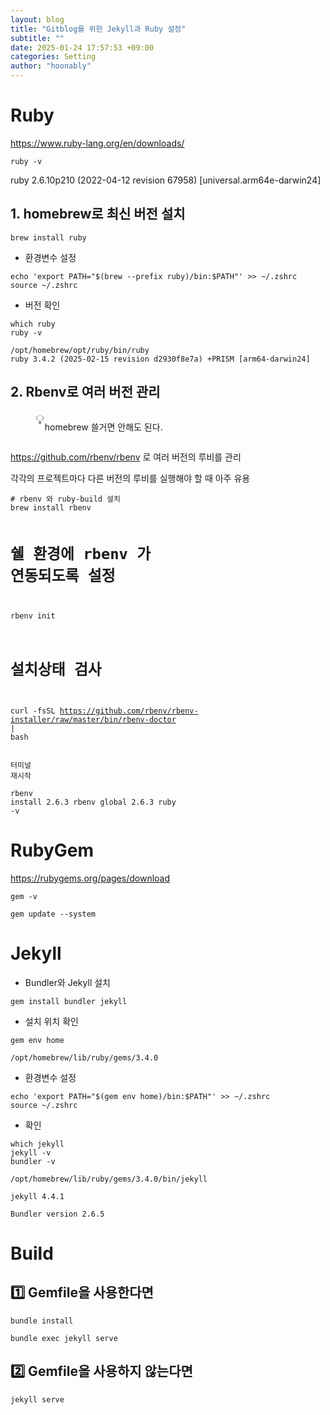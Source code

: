 ```yaml
---
layout: blog
title: "Gitblog를 위한 Jekyll과 Ruby 설정"
subtitle: ""
date: 2025-01-24 17:57:53 +09:00
categories: Setting
author: "hoonably"
---
```

<div class="page-body"><p id="184451cf-7b79-806f-b18e-c064ffe1041d" class="">
</p><h1 id="184451cf-7b79-80a3-ac4f-f8691fc7d282" class="">Ruby</h1><p id="184451cf-7b79-8079-ade9-f45adea2132b" class=""><a href="https://www.ruby-lang.org/en/downloads/">https://www.ruby-lang.org/en/downloads/</a></p><script src="https://cdnjs.cloudflare.com/ajax/libs/prism/1.29.0/prism.min.js" integrity="sha512-7Z9J3l1+EYfeaPKcGXu3MS/7T+w19WtKQY/n+xzmw4hZhJ9tyYmcUS+4QqAlzhicE5LAfMQSF3iFTK9bQdTxXg==" crossorigin="anonymous" referrerPolicy="no-referrer"></script><link rel="stylesheet" href="https://cdnjs.cloudflare.com/ajax/libs/prism/1.29.0/themes/prism.min.css" integrity="sha512-tN7Ec6zAFaVSG3TpNAKtk4DOHNpSwKHxxrsiw4GHKESGPs5njn/0sMCUMl2svV4wo4BK/rCP7juYz+zx+l6oeQ==" crossorigin="anonymous" referrerPolicy="no-referrer"/><pre id="184451cf-7b79-8072-8d93-e51d2669b551" class="code"><code class="language-Bash">ruby -v</code></pre><p id="184451cf-7b79-8096-a194-eb32a95b93a0" class="">ruby 2.6.10p210 (2022-04-12 revision 67958) [universal.arm64e-darwin24]</p><p id="184451cf-7b79-8066-b71e-e00494686c4f" class="">
</p><h2 id="184451cf-7b79-80da-8030-eda08e410f85" class="">1. homebrew로 최신 버전 설치</h2><script src="https://cdnjs.cloudflare.com/ajax/libs/prism/1.29.0/prism.min.js" integrity="sha512-7Z9J3l1+EYfeaPKcGXu3MS/7T+w19WtKQY/n+xzmw4hZhJ9tyYmcUS+4QqAlzhicE5LAfMQSF3iFTK9bQdTxXg==" crossorigin="anonymous" referrerPolicy="no-referrer"></script><link rel="stylesheet" href="https://cdnjs.cloudflare.com/ajax/libs/prism/1.29.0/themes/prism.min.css" integrity="sha512-tN7Ec6zAFaVSG3TpNAKtk4DOHNpSwKHxxrsiw4GHKESGPs5njn/0sMCUMl2svV4wo4BK/rCP7juYz+zx+l6oeQ==" crossorigin="anonymous" referrerPolicy="no-referrer"/><pre id="184451cf-7b79-8060-a504-c0cc9801e3e3" class="code"><code class="language-Bash">brew install ruby</code></pre><ul id="184451cf-7b79-807a-9d08-c32a827d2789" class="bulleted-list"><li style="list-style-type:disc">환경변수 설정</li></ul><script src="https://cdnjs.cloudflare.com/ajax/libs/prism/1.29.0/prism.min.js" integrity="sha512-7Z9J3l1+EYfeaPKcGXu3MS/7T+w19WtKQY/n+xzmw4hZhJ9tyYmcUS+4QqAlzhicE5LAfMQSF3iFTK9bQdTxXg==" crossorigin="anonymous" referrerPolicy="no-referrer"></script><link rel="stylesheet" href="https://cdnjs.cloudflare.com/ajax/libs/prism/1.29.0/themes/prism.min.css" integrity="sha512-tN7Ec6zAFaVSG3TpNAKtk4DOHNpSwKHxxrsiw4GHKESGPs5njn/0sMCUMl2svV4wo4BK/rCP7juYz+zx+l6oeQ==" crossorigin="anonymous" referrerPolicy="no-referrer"/><pre id="184451cf-7b79-80c9-b7f6-cc0cc02ec181" class="code"><code class="language-Bash">echo &#x27;export PATH=&quot;$(brew --prefix ruby)/bin:$PATH&quot;&#x27; &gt;&gt; ~/.zshrc
source ~/.zshrc</code></pre><ul id="184451cf-7b79-8049-8c7b-d0c4d51bbfd4" class="bulleted-list"><li style="list-style-type:disc">버전 확인</li></ul><script src="https://cdnjs.cloudflare.com/ajax/libs/prism/1.29.0/prism.min.js" integrity="sha512-7Z9J3l1+EYfeaPKcGXu3MS/7T+w19WtKQY/n+xzmw4hZhJ9tyYmcUS+4QqAlzhicE5LAfMQSF3iFTK9bQdTxXg==" crossorigin="anonymous" referrerPolicy="no-referrer"></script><link rel="stylesheet" href="https://cdnjs.cloudflare.com/ajax/libs/prism/1.29.0/themes/prism.min.css" integrity="sha512-tN7Ec6zAFaVSG3TpNAKtk4DOHNpSwKHxxrsiw4GHKESGPs5njn/0sMCUMl2svV4wo4BK/rCP7juYz+zx+l6oeQ==" crossorigin="anonymous" referrerPolicy="no-referrer"/><pre id="184451cf-7b79-808b-a6ac-e0b99a82b14a" class="code"><code class="language-Bash">which ruby
ruby -v</code></pre><p id="184451cf-7b79-8023-b377-eee4fcefacb5" class="">
</p><p id="1a2451cf-7b79-80e9-aa63-f4f1fdca6689" class=""><code>/opt/homebrew/opt/ruby/bin/ruby<br/>ruby 3.4.2 (2025-02-15 revision d2930f8e7a) +PRISM [arm64-darwin24]<br/></code></p><p id="184451cf-7b79-80e0-a603-e1881aa3acad" class="">
</p><h2 id="184451cf-7b79-802a-ba9e-e8c6da2e8949" class="">2. Rbenv로 여러 버전 관리</h2><figure class="block-color-orange_background callout" style="white-space:pre-wrap;display:flex" id="184451cf-7b79-8057-99e9-d0ad1e0760fd"><div style="font-size:1.5em"><span class="icon">💡</span></div><div style="width:100%"><p id="184451cf-7b79-8055-8559-f2ecffa57099" class="">homebrew 쓸거면 안해도 된다.</p></div></figure><p id="184451cf-7b79-804a-929f-e0654d3c7787" class=""><a href="https://github.com/rbenv/rbenv">https://github.com/rbenv/rbenv</a> 로 여러 버전의 루비를 관리</p><p id="184451cf-7b79-80ba-a308-fed782ee2678" class="">각각의 프로젝트마다 다른 버전의 루비를 실행해야 할 때 아주 유용</p><script src="https://cdnjs.cloudflare.com/ajax/libs/prism/1.29.0/prism.min.js" integrity="sha512-7Z9J3l1+EYfeaPKcGXu3MS/7T+w19WtKQY/n+xzmw4hZhJ9tyYmcUS+4QqAlzhicE5LAfMQSF3iFTK9bQdTxXg==" crossorigin="anonymous" referrerPolicy="no-referrer"></script><link rel="stylesheet" href="https://cdnjs.cloudflare.com/ajax/libs/prism/1.29.0/themes/prism.min.css" integrity="sha512-tN7Ec6zAFaVSG3TpNAKtk4DOHNpSwKHxxrsiw4GHKESGPs5njn/0sMCUMl2svV4wo4BK/rCP7juYz+zx+l6oeQ==" crossorigin="anonymous" referrerPolicy="no-referrer"/><pre id="184451cf-7b79-80f4-a151-ecc2afc60f4f" class="code"><code class="language-Bash"># rbenv 와 ruby-build 설치
brew install rbenv

# 쉘 환경에 rbenv 가 연동되도록 설정
rbenv init

# 설치상태 검사
curl -fsSL https://github.com/rbenv/rbenv-installer/raw/master/bin/rbenv-doctor | bash</code></pre><script src="https://cdnjs.cloudflare.com/ajax/libs/prism/1.29.0/prism.min.js" integrity="sha512-7Z9J3l1+EYfeaPKcGXu3MS/7T+w19WtKQY/n+xzmw4hZhJ9tyYmcUS+4QqAlzhicE5LAfMQSF3iFTK9bQdTxXg==" crossorigin="anonymous" referrerPolicy="no-referrer"></script><link rel="stylesheet" href="https://cdnjs.cloudflare.com/ajax/libs/prism/1.29.0/themes/prism.min.css" integrity="sha512-tN7Ec6zAFaVSG3TpNAKtk4DOHNpSwKHxxrsiw4GHKESGPs5njn/0sMCUMl2svV4wo4BK/rCP7juYz+zx+l6oeQ==" crossorigin="anonymous" referrerPolicy="no-referrer"/><pre id="184451cf-7b79-8004-bef9-ceb48a9e9843" class="code"><code class="language-Bash">터미널 재시작</code></pre><script src="https://cdnjs.cloudflare.com/ajax/libs/prism/1.29.0/prism.min.js" integrity="sha512-7Z9J3l1+EYfeaPKcGXu3MS/7T+w19WtKQY/n+xzmw4hZhJ9tyYmcUS+4QqAlzhicE5LAfMQSF3iFTK9bQdTxXg==" crossorigin="anonymous" referrerPolicy="no-referrer"></script><link rel="stylesheet" href="https://cdnjs.cloudflare.com/ajax/libs/prism/1.29.0/themes/prism.min.css" integrity="sha512-tN7Ec6zAFaVSG3TpNAKtk4DOHNpSwKHxxrsiw4GHKESGPs5njn/0sMCUMl2svV4wo4BK/rCP7juYz+zx+l6oeQ==" crossorigin="anonymous" referrerPolicy="no-referrer"/><pre id="184451cf-7b79-80c9-a939-cdefde8fe55b" class="code"><code class="language-Bash">rbenv install 2.6.3
rbenv global 2.6.3
ruby -v</code></pre><p id="184451cf-7b79-80d2-b925-def4961a3348" class="">
</p><p id="184451cf-7b79-80a8-92e9-d58b1341c2cb" class="">
</p><h1 id="184451cf-7b79-809f-bbb5-c9d2e6eb5c22" class="">RubyGem</h1><p id="184451cf-7b79-8083-a5c8-e6e1f9c4ad50" class=""><a href="https://rubygems.org/pages/download">https://rubygems.org/pages/download</a></p><script src="https://cdnjs.cloudflare.com/ajax/libs/prism/1.29.0/prism.min.js" integrity="sha512-7Z9J3l1+EYfeaPKcGXu3MS/7T+w19WtKQY/n+xzmw4hZhJ9tyYmcUS+4QqAlzhicE5LAfMQSF3iFTK9bQdTxXg==" crossorigin="anonymous" referrerPolicy="no-referrer"></script><link rel="stylesheet" href="https://cdnjs.cloudflare.com/ajax/libs/prism/1.29.0/themes/prism.min.css" integrity="sha512-tN7Ec6zAFaVSG3TpNAKtk4DOHNpSwKHxxrsiw4GHKESGPs5njn/0sMCUMl2svV4wo4BK/rCP7juYz+zx+l6oeQ==" crossorigin="anonymous" referrerPolicy="no-referrer"/><pre id="184451cf-7b79-8031-8d93-fe1fad002e8f" class="code"><code class="language-Bash">gem -v</code></pre><script src="https://cdnjs.cloudflare.com/ajax/libs/prism/1.29.0/prism.min.js" integrity="sha512-7Z9J3l1+EYfeaPKcGXu3MS/7T+w19WtKQY/n+xzmw4hZhJ9tyYmcUS+4QqAlzhicE5LAfMQSF3iFTK9bQdTxXg==" crossorigin="anonymous" referrerPolicy="no-referrer"></script><link rel="stylesheet" href="https://cdnjs.cloudflare.com/ajax/libs/prism/1.29.0/themes/prism.min.css" integrity="sha512-tN7Ec6zAFaVSG3TpNAKtk4DOHNpSwKHxxrsiw4GHKESGPs5njn/0sMCUMl2svV4wo4BK/rCP7juYz+zx+l6oeQ==" crossorigin="anonymous" referrerPolicy="no-referrer"/><pre id="184451cf-7b79-80b7-9d11-fa07df3f5589" class="code"><code class="language-Bash">gem update --system</code></pre><p id="184451cf-7b79-805d-9750-e20fad6494f6" class="">
</p><p id="184451cf-7b79-80f3-822f-eaf4318df32a" class="">
</p><h1 id="184451cf-7b79-808e-a2b8-ea53e10ec9c9" class="">Jekyll</h1><ul id="184451cf-7b79-80d7-bd7e-cc7b45d8a282" class="bulleted-list"><li style="list-style-type:disc">Bundler와 Jekyll 설치</li></ul><script src="https://cdnjs.cloudflare.com/ajax/libs/prism/1.29.0/prism.min.js" integrity="sha512-7Z9J3l1+EYfeaPKcGXu3MS/7T+w19WtKQY/n+xzmw4hZhJ9tyYmcUS+4QqAlzhicE5LAfMQSF3iFTK9bQdTxXg==" crossorigin="anonymous" referrerPolicy="no-referrer"></script><link rel="stylesheet" href="https://cdnjs.cloudflare.com/ajax/libs/prism/1.29.0/themes/prism.min.css" integrity="sha512-tN7Ec6zAFaVSG3TpNAKtk4DOHNpSwKHxxrsiw4GHKESGPs5njn/0sMCUMl2svV4wo4BK/rCP7juYz+zx+l6oeQ==" crossorigin="anonymous" referrerPolicy="no-referrer"/><pre id="184451cf-7b79-80c1-a91a-d7e3d522609b" class="code"><code class="language-Bash">gem install bundler jekyll</code></pre><ul id="184451cf-7b79-80dc-a1fe-e70803db7e06" class="bulleted-list"><li style="list-style-type:disc">설치 위치 확인</li></ul><script src="https://cdnjs.cloudflare.com/ajax/libs/prism/1.29.0/prism.min.js" integrity="sha512-7Z9J3l1+EYfeaPKcGXu3MS/7T+w19WtKQY/n+xzmw4hZhJ9tyYmcUS+4QqAlzhicE5LAfMQSF3iFTK9bQdTxXg==" crossorigin="anonymous" referrerPolicy="no-referrer"></script><link rel="stylesheet" href="https://cdnjs.cloudflare.com/ajax/libs/prism/1.29.0/themes/prism.min.css" integrity="sha512-tN7Ec6zAFaVSG3TpNAKtk4DOHNpSwKHxxrsiw4GHKESGPs5njn/0sMCUMl2svV4wo4BK/rCP7juYz+zx+l6oeQ==" crossorigin="anonymous" referrerPolicy="no-referrer"/><pre id="184451cf-7b79-8001-91a8-d38d041df726" class="code"><code class="language-Bash">gem env home</code></pre><p id="184451cf-7b79-80bd-a869-c7354d853593" class=""><code>/opt/homebrew/lib/ruby/gems/3.4.0</code></p><ul id="184451cf-7b79-8050-9401-f78e2da0b77e" class="bulleted-list"><li style="list-style-type:disc">환경변수 설정</li></ul><script src="https://cdnjs.cloudflare.com/ajax/libs/prism/1.29.0/prism.min.js" integrity="sha512-7Z9J3l1+EYfeaPKcGXu3MS/7T+w19WtKQY/n+xzmw4hZhJ9tyYmcUS+4QqAlzhicE5LAfMQSF3iFTK9bQdTxXg==" crossorigin="anonymous" referrerPolicy="no-referrer"></script><link rel="stylesheet" href="https://cdnjs.cloudflare.com/ajax/libs/prism/1.29.0/themes/prism.min.css" integrity="sha512-tN7Ec6zAFaVSG3TpNAKtk4DOHNpSwKHxxrsiw4GHKESGPs5njn/0sMCUMl2svV4wo4BK/rCP7juYz+zx+l6oeQ==" crossorigin="anonymous" referrerPolicy="no-referrer"/><pre id="184451cf-7b79-8038-a5dc-cad6dbefc5bb" class="code"><code class="language-Bash">echo &#x27;export PATH=&quot;$(gem env home)/bin:$PATH&quot;&#x27; &gt;&gt; ~/.zshrc
source ~/.zshrc</code></pre><ul id="184451cf-7b79-8092-9096-c89f3e1ffc8b" class="bulleted-list"><li style="list-style-type:disc">확인</li></ul><script src="https://cdnjs.cloudflare.com/ajax/libs/prism/1.29.0/prism.min.js" integrity="sha512-7Z9J3l1+EYfeaPKcGXu3MS/7T+w19WtKQY/n+xzmw4hZhJ9tyYmcUS+4QqAlzhicE5LAfMQSF3iFTK9bQdTxXg==" crossorigin="anonymous" referrerPolicy="no-referrer"></script><link rel="stylesheet" href="https://cdnjs.cloudflare.com/ajax/libs/prism/1.29.0/themes/prism.min.css" integrity="sha512-tN7Ec6zAFaVSG3TpNAKtk4DOHNpSwKHxxrsiw4GHKESGPs5njn/0sMCUMl2svV4wo4BK/rCP7juYz+zx+l6oeQ==" crossorigin="anonymous" referrerPolicy="no-referrer"/><pre id="184451cf-7b79-8040-8b47-ca090c55bba6" class="code"><code class="language-Bash">which jekyll
jekyll -v
bundler -v</code></pre><p id="184451cf-7b79-809e-94f5-d436d3908d88" class=""><code>/opt/homebrew/lib/ruby/gems/3.4.0/bin/jekyll</code> </p><p id="184451cf-7b79-80b2-8248-d86becc5f0ce" class=""><code>jekyll 4.4.1</code> </p><p id="184451cf-7b79-8018-ac4a-d944657f0468" class=""><code>Bundler version 2.6.5</code></p><p id="184451cf-7b79-809c-984e-d2702ce6f983" class="">
</p><p id="184451cf-7b79-80b0-8a8c-f4b14d0e04d5" class="">
</p><h1 id="184451cf-7b79-8045-b8e8-ea37dc3193ef" class="">Build</h1><h2 id="184451cf-7b79-8001-b654-e99adf966bf8" class="">1️⃣ Gemfile을 사용한다면</h2><script src="https://cdnjs.cloudflare.com/ajax/libs/prism/1.29.0/prism.min.js" integrity="sha512-7Z9J3l1+EYfeaPKcGXu3MS/7T+w19WtKQY/n+xzmw4hZhJ9tyYmcUS+4QqAlzhicE5LAfMQSF3iFTK9bQdTxXg==" crossorigin="anonymous" referrerPolicy="no-referrer"></script><link rel="stylesheet" href="https://cdnjs.cloudflare.com/ajax/libs/prism/1.29.0/themes/prism.min.css" integrity="sha512-tN7Ec6zAFaVSG3TpNAKtk4DOHNpSwKHxxrsiw4GHKESGPs5njn/0sMCUMl2svV4wo4BK/rCP7juYz+zx+l6oeQ==" crossorigin="anonymous" referrerPolicy="no-referrer"/><pre id="184451cf-7b79-800d-a186-fae98ecee1a5" class="code"><code class="language-Bash">bundle install</code></pre><script src="https://cdnjs.cloudflare.com/ajax/libs/prism/1.29.0/prism.min.js" integrity="sha512-7Z9J3l1+EYfeaPKcGXu3MS/7T+w19WtKQY/n+xzmw4hZhJ9tyYmcUS+4QqAlzhicE5LAfMQSF3iFTK9bQdTxXg==" crossorigin="anonymous" referrerPolicy="no-referrer"></script><link rel="stylesheet" href="https://cdnjs.cloudflare.com/ajax/libs/prism/1.29.0/themes/prism.min.css" integrity="sha512-tN7Ec6zAFaVSG3TpNAKtk4DOHNpSwKHxxrsiw4GHKESGPs5njn/0sMCUMl2svV4wo4BK/rCP7juYz+zx+l6oeQ==" crossorigin="anonymous" referrerPolicy="no-referrer"/><pre id="184451cf-7b79-8017-84f4-ebb497336e21" class="code"><code class="language-Bash">bundle exec jekyll serve</code></pre><h2 id="184451cf-7b79-8084-b9bb-cd1f6193c518" class="">2️⃣ Gemfile을 사용하지 않는다면</h2><script src="https://cdnjs.cloudflare.com/ajax/libs/prism/1.29.0/prism.min.js" integrity="sha512-7Z9J3l1+EYfeaPKcGXu3MS/7T+w19WtKQY/n+xzmw4hZhJ9tyYmcUS+4QqAlzhicE5LAfMQSF3iFTK9bQdTxXg==" crossorigin="anonymous" referrerPolicy="no-referrer"></script><link rel="stylesheet" href="https://cdnjs.cloudflare.com/ajax/libs/prism/1.29.0/themes/prism.min.css" integrity="sha512-tN7Ec6zAFaVSG3TpNAKtk4DOHNpSwKHxxrsiw4GHKESGPs5njn/0sMCUMl2svV4wo4BK/rCP7juYz+zx+l6oeQ==" crossorigin="anonymous" referrerPolicy="no-referrer"/><pre id="184451cf-7b79-80f3-9360-d49c17012851" class="code"><code class="language-Bash">jekyll serve</code></pre><p id="184451cf-7b79-80e6-b035-dbc8db188c56" class="">
</p><p id="184451cf-7b79-80f9-8b2f-f8d55314a610" class="">
</p></div>